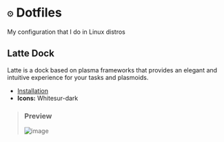 # `⚙️` Dotfiles
My configuration that I do in Linux distros

## Latte Dock  
Latte is a dock based on plasma frameworks that provides an elegant and intuitive experience for your tasks and plasmoids.
* [Installation](https://github.com/KDE/latte-dock#installation)
* **Icons:** Whitesur-dark

> ### Preview
> ![image](https://user-images.githubusercontent.com/52360869/173231555-f6680d6d-e306-4ec9-a9d0-2463cccc2f97.png)
